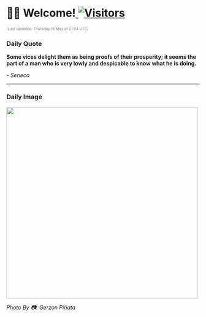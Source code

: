 <h1>👋🏽 Welcome!<a href="https://github.com/OmitNomis/"> <img src="https://visitor-badge.laobi.icu/badge?page_id=OmitNomis" alt="Visitors"></a></h1>

<i><p style="font-size: 0.6rem; color:gray">(Last Updated: Thursday 15 May at 01:54 UTC)</p></i>

<h3> Daily Quote </h3>
<b><p>Some vices delight them as being proofs of their prosperity; it seems the part of a man who is very lowly and despicable to know what he is doing.</p></b>
<i><caption style="font-size: 0.8rem; color:gray;">- Seneca</caption></i>


<hr>

<h3>Daily Image</h3>
<a href="https://images.pexels.com/photos/32056994/pexels-photo-32056994.jpeg" target="_blank"><img style="height:500px;" src="https://images.pexels.com/photos/32056994/pexels-photo-32056994.jpeg"/></a>

<i><caption style="font-size: 0.8rem; color:gray;"> Photo By 📷: Gerzon Piñata</caption></i>
